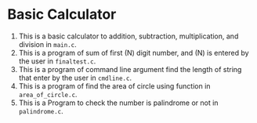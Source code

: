 # Basic Calculator

1. This is a basic calculator to addition, subtraction, multiplication, and division in `main.c`. 
2. This is a program of sum of first (N) digit number, and (N) is entered by the user in `finaltest.c`. 
3. This is a program of command line argument find the length of string that enter by the user in `cmdline.c`. 
4. This is a program of find the area of circle using function in `area_of_circle.c`. 
5. This is a Program to check the number is palindrome or not in `palindrome.c`.
